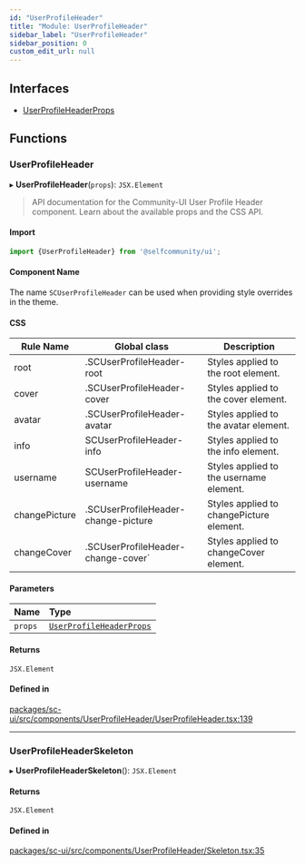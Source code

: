 ```yaml
---
id: "UserProfileHeader"
title: "Module: UserProfileHeader"
sidebar_label: "UserProfileHeader"
sidebar_position: 0
custom_edit_url: null
---
```


## Interfaces

- [UserProfileHeaderProps](../interfaces/UserProfileHeader.UserProfileHeaderProps)

## Functions

### UserProfileHeader

▸ **UserProfileHeader**(`props`): `JSX.Element`

> API documentation for the Community-UI User Profile Header component. Learn about the available props and the CSS API.

#### Import

```jsx
import {UserProfileHeader} from '@selfcommunity/ui';
```

#### Component Name

The name `SCUserProfileHeader` can be used when providing style overrides in the theme.

#### CSS

|Rule Name|Global class|Description|
|---|---|---|
|root|.SCUserProfileHeader-root|Styles applied to the root element.|
|cover|.SCUserProfileHeader-cover|Styles applied to the cover element.|
|avatar|.SCUserProfileHeader-avatar|Styles applied to the avatar element.|
|info|SCUserProfileHeader-info|Styles applied to the info element.|
|username|SCUserProfileHeader-username|Styles applied to the username element.|
|changePicture|.SCUserProfileHeader-change-picture|Styles applied to changePicture element.|
|changeCover|.SCUserProfileHeader-change-cover`|Styles applied to changeCover element.|

#### Parameters

| Name | Type |
| :------ | :------ |
| `props` | [`UserProfileHeaderProps`](../interfaces/UserProfileHeader.UserProfileHeaderProps) |

#### Returns

`JSX.Element`

#### Defined in

[packages/sc-ui/src/components/UserProfileHeader/UserProfileHeader.tsx:139](https://github.com/selfcommunity/community-ui/blob/0c5b0c7/packages/sc-ui/src/components/UserProfileHeader/UserProfileHeader.tsx#L139)

___

### UserProfileHeaderSkeleton

▸ **UserProfileHeaderSkeleton**(): `JSX.Element`

#### Returns

`JSX.Element`

#### Defined in

[packages/sc-ui/src/components/UserProfileHeader/Skeleton.tsx:35](https://github.com/selfcommunity/community-ui/blob/0c5b0c7/packages/sc-ui/src/components/UserProfileHeader/Skeleton.tsx#L35)
